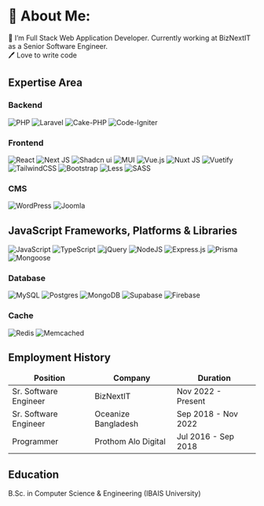 # 💫 About Me:
🔭 I’m Full Stack Web Application Developer. Currently working at BizNextIT as a Senior Software Engineer. <br>
🖊️ Love to write code<br>

## Expertise Area

### Backend
![PHP](https://img.shields.io/badge/php-%23777BB4.svg?style=for-the-badge&logo=php&logoColor=white) 
![Laravel](https://img.shields.io/badge/laravel-%23FF2D20.svg?style=for-the-badge&logo=laravel&logoColor=white) 
![Cake-PHP](https://img.shields.io/badge/%20-CakePHP-maroon?style=for-the-badge&logo=cakephp&logoColor=white)
![Code-Igniter](https://img.shields.io/badge/CodeIgniter-%23EF4223.svg?style=for-the-badge&logo=codeIgniter&logoColor=white)

### Frontend
![React](https://img.shields.io/badge/react-%2320232a.svg?style=for-the-badge&logo=react&logoColor=%2361DAFB) 
![Next JS](https://img.shields.io/badge/Next-black?style=for-the-badge&logo=next.js&logoColor=white) 
![Shadcn ui](https://img.shields.io/badge/shadcn-ui?style=for-the-badge&logo=shadcn-ui&logoColor=white) 
![MUI](https://img.shields.io/badge/MUI-%230081CB.svg?style=for-the-badge&logo=mui&logoColor=white) 
![Vue.js](https://img.shields.io/badge/vue.js-%2335495e.svg?style=for-the-badge&logo=vuedotjs&logoColor=%234FC08D) 
![Nuxt JS](https://img.shields.io/badge/Nuxt-002E3B?style=for-the-badge&logo=nuxt.js&logoColor=#00DC82)
![Vuetify](https://img.shields.io/badge/Vuetify-1867C0?style=for-the-badge&logo=vuetify&logoColor=AEDDFF)
![TailwindCSS](https://img.shields.io/badge/tailwindcss-%2338B2AC.svg?style=for-the-badge&logo=tailwind-css&logoColor=white)
![Bootstrap](https://img.shields.io/badge/bootstrap-%238511FA.svg?style=for-the-badge&logo=bootstrap&logoColor=white)
![Less](https://img.shields.io/badge/less-2B4C80?style=for-the-badge&logo=less&logoColor=white)
![SASS](https://img.shields.io/badge/SASS-hotpink.svg?style=for-the-badge&logo=SASS&logoColor=white) 

### CMS
![WordPress](https://img.shields.io/badge/WordPress-%23117AC9.svg?style=for-the-badge&logo=WordPress&logoColor=white) 
![Joomla](https://img.shields.io/badge/joomla-%235091CD.svg?style=for-the-badge&logo=joomla&logoColor=white) 

## JavaScript Frameworks, Platforms & Libraries
![JavaScript](https://img.shields.io/badge/javascript-%23323330.svg?style=for-the-badge&logo=javascript&logoColor=%23F7DF1E)
![TypeScript](https://img.shields.io/badge/typescript-%23007ACC.svg?style=for-the-badge&logo=typescript&logoColor=white)
![jQuery](https://img.shields.io/badge/jquery-%230769AD.svg?style=for-the-badge&logo=jquery&logoColor=white)
![NodeJS](https://img.shields.io/badge/node.js-6DA55F?style=for-the-badge&logo=node.js&logoColor=white) 
![Express.js](https://img.shields.io/badge/express.js-%23404d59.svg?style=for-the-badge&logo=express&logoColor=%2361DAFB)
![Prisma](https://img.shields.io/badge/Prisma-3982CE?style=for-the-badge&logo=Prisma&logoColor=white)
![Mongoose](https://img.shields.io/badge/-Moongoose-000000?style=for-the-badge&logo=mongoose&logoColor=white)




### Database
![MySQL](https://img.shields.io/badge/mysql-%2300000f.svg?style=for-the-badge&logo=mysql&logoColor=white) 
![Postgres](https://img.shields.io/badge/postgres-%23316192.svg?style=for-the-badge&logo=postgresql&logoColor=white)
![MongoDB](https://img.shields.io/badge/MongoDB-%234ea94b.svg?style=for-the-badge&logo=mongodb&logoColor=white)
![Supabase](https://img.shields.io/badge/Supabase-3ECF8E?style=for-the-badge&logo=supabase&logoColor=white)
![Firebase](https://img.shields.io/badge/firebase-%23039BE5.svg?style=for-the-badge&logo=firebase)



### Cache
![Redis](https://img.shields.io/badge/redis-%23DD0031.svg?style=for-the-badge&logo=redis&logoColor=white)
![Memcached](https://img.shields.io/badge/%20-Memcached-black?style=for-the-badge&logo=memcached&logoColor=white)

## Employment History

<table>
  <thead align="center">
    <tr border="none;">
      <td><b>Position</b></td>
      <td><b>Company</b></td>
      <td><b>Duration</b></td>
    </tr>
  </thead>
  <tbody>
    <tr>
      <td>Sr. Software Engineer</td>
      <td>BizNextIT</td>
      <td>Nov 2022 - Present</td>
    </tr>
    <tr>
      <td>Sr. Software Engineer</td>
      <td>Oceanize Bangladesh</td>
      <td>Sep 2018 - Nov 2022</td>
    </tr>
    <tr>
      <td>Programmer</td>
      <td>Prothom Alo Digital</td>
      <td>Jul 2016 - Sep 2018</td>
    </tr>
  </tbody>
</table>

## Education
B.Sc. in Computer Science & Engineering (IBAIS University)
